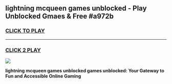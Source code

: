 
## lightning mcqueen games unblocked - Play Unblocked Gmaes & Free #a972b
<h3>
<a href="https://news.freeplayer.one?title=lightning_mcqueen_games_unblocked&ref=03M">CLICK TO PLAY</a></h3>
<hr>

<h3>
<a href="https://news.freeplayer.one?title=lightning_mcqueen_games_unblocked&ref=03M">CLICK 2 PLAY</a>
  
</h3>

<a href="https://news.freeplayer.one?title=lightning_mcqueen_games_unblocked&ref=03M"><img src="https://clearcache.store/games.png"></a>


**lightning mcqueen games unblocked games unblocked: Your Gateway to Fun and Accessible Online Gaming**
